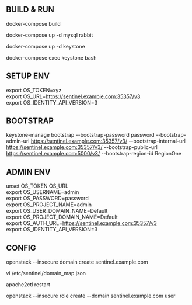 ## BUILD & RUN 
docker-compose build

docker-compose up -d mysql rabbit

docker-compose up -d keystone

docker-compose exec keystone bash

## SETUP ENV

export OS_TOKEN=xyz  
export OS_URL=https://sentinel.example.com:35357/v3  
export OS_IDENTITY_API_VERSION=3  

## BOOTSTRAP

keystone-manage bootstrap --bootstrap-password password --bootstrap-admin-url https://sentinel.example.com:35357/v3/ --bootstrap-internal-url https://sentinel.example.com:35357/v3/   --bootstrap-public-url https://sentinel.example.com:5000/v3/ --bootstrap-region-id RegionOne

## ADMIN ENV

unset OS_TOKEN OS_URL  
export OS_USERNAME=admin  
export OS_PASSWORD=password  
export OS_PROJECT_NAME=admin  
export OS_USER_DOMAIN_NAME=Default  
export OS_PROJECT_DOMAIN_NAME=Default  
export OS_AUTH_URL=https://sentinel.example.com:35357/v3  
export OS_IDENTITY_API_VERSION=3  

## CONFIG

openstack --insecure domain create sentinel.example.com

vi /etc/sentinel/domain_map.json

apache2ctl restart

openstack --insecure role create --domain sentinel.example.com user
